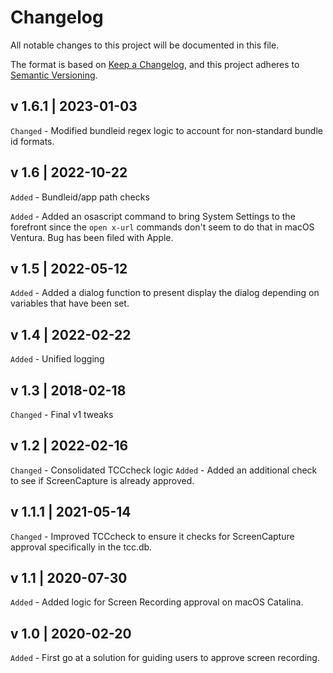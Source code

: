 # Changelog
All notable changes to this project will be documented in this file.

The format is based on [Keep a Changelog](https://keepachangelog.com/en/1.0.0/),
and this project adheres to [Semantic Versioning](https://semver.org/spec/v2.0.0.html).


## v 1.6.1 | 2023-01-03
`Changed` - Modified bundleid regex logic to account for non-standard bundle id formats.

## v 1.6 | 2022-10-22
`Added` - Bundleid/app path checks

`Added` - Added an osascript command to bring System Settings to the forefront since the `open x-url` commands don't seem to do that in macOS Ventura. Bug has been filed with Apple.

## v 1.5 | 2022-05-12
`Added` - Added a dialog function to present display the dialog depending on variables that have been set.

## v 1.4 | 2022-02-22
`Added` - Unified logging

## v 1.3 | 2018-02-18
`Changed` - Final v1 tweaks

## v 1.2 | 2022-02-16
`Changed` - Consolidated TCCcheck logic
`Added` - Added an additional check to see if ScreenCapture is already approved.

## v 1.1.1 | 2021-05-14
`Changed` -  Improved TCCcheck to ensure it checks for ScreenCapture approval specifically in the tcc.db.

## v 1.1 | 2020-07-30
`Added` - Added logic for Screen Recording approval on macOS Catalina.

## v 1.0 | 2020-02-20
`Added` - First go at a solution for guiding users to approve screen recording.
